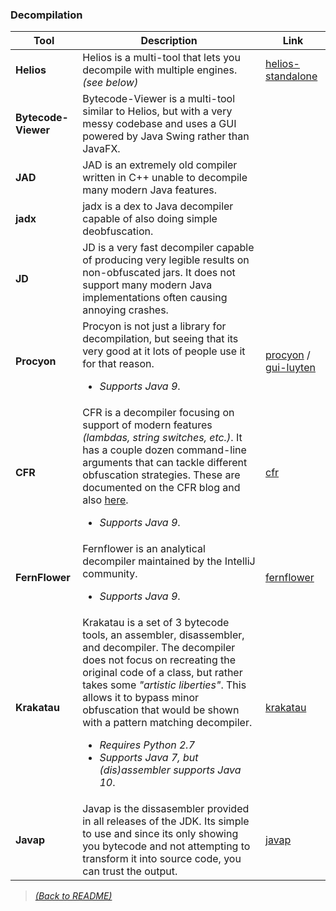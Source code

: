 ### Decompilation

| Tool  | Description  | Link |
|-------|--------------|------|
| **Helios** | Helios is a multi-tool that lets you decompile with multiple engines. _(see below)_ | [helios-standalone](https://github.com/helios-decompiler/standalone-app)
| **Bytecode-Viewer** | Bytecode-Viewer is a multi-tool similar to Helios, but with a very messy codebase and uses a GUI powered by Java Swing rather than JavaFX. |
| **JAD** | JAD is an extremely old compiler written in C++ unable to decompile many modern Java features. |
| **jadx** | jadx is a dex to Java decompiler capable of also doing simple deobfuscation. |
| **JD** | JD is a very fast decompiler capable of producing very legible results on non-obfuscated jars. It does not support many modern Java implementations often causing annoying crashes. |
| **Procyon** | Procyon is not just a library for decompilation, but seeing that its very good at it lots of people use it for that reason.<ul><li> _Supports Java 9_.</li></ul>  | [procyon](https://bitbucket.org/mstrobel/procyon/src/default/) / [gui-luyten](https://github.com/deathmarine/Luyten) |
| **CFR** | CFR is a decompiler focusing on support of modern features _(lambdas, string switches, etc.)_. It has a couple dozen command-line arguments that can tackle different obfuscation strategies. These are documented on the CFR blog and also [here](https://col-e.github.io/Recaf/cfr.html).<ul><li>_Supports Java 9_.</li></ul> | [cfr](http://www.benf.org/other/cfr/) |
| **FernFlower** | Fernflower is an analytical decompiler maintained by the IntelliJ community.<ul><li>_Supports Java 9_.</li></ul> | [fernflower](https://github.com/JetBrains/intellij-community/tree/master/plugins/java-decompiler/engine) |
| **Krakatau** | Krakatau is a set of 3 bytecode tools, an assembler, disassembler, and decompiler. The decompiler does not focus on recreating the original code of a class, but rather takes some _"artistic liberties"_. This allows it to bypass minor obfuscation that would be shown with a pattern matching decompiler. <ul><li>_Requires Python 2.7_</li><li>_Supports Java 7, but (dis)assembler supports Java 10_.</li></ul> | [krakatau](https://github.com/Storyyeller/Krakatau) |
| **Javap** | Javap is the dissasembler provided in all releases of the JDK. Its simple to use and since its only showing you bytecode and not attempting to transform it into source code, you can trust the output. | [javap](https://docs.oracle.com/javase/8/docs/technotes/tools/windows/javap.html) | 

> [_(Back to README)_](README.md)